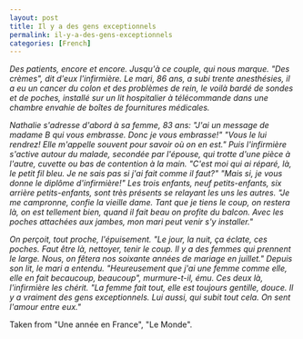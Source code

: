 ```yaml
---
layout: post
title: Il y a des gens exceptionnels
permalink: il-y-a-des-gens-exceptionnels
categories: [French]
---
```


*Des patients, encore et encore. Jusqu'à ce couple, qui nous marque. "Des
crèmes", dit d'eux l'infirmière. Le mari, 86 ans, a subi trente
anesthésies, il a eu un cancer du colon et des problèmes de rein, le
voilà bardé de sondes et de poches, installé sur un lit hospitalier à
télécommande dans une chambre envahie de boîtes de fournitures
médicales.*

*Nathalie s'adresse d'abord à sa femme, 83 ans: "J'ai un message de
madame B qui vous embrasse. Donc je vous embrasse!" "Vous le lui
rendrez! Elle m'appelle souvent pour savoir où on en est." Puis
l'infirmière s'active autour du malade, secondée par l'épouse, qui
trotte d'une pièce à l'autre, cuvette ou bas de contention à la main.
"C'est moi qui ai réparé, là, le petit fil bleu. Je ne sais pas si j'ai
fait comme il faut?" "Mais si, je vous donne le diplôme d'infirmière!"
Les trois enfants, neuf petits-enfants, six arrière petits-enfants, sont
très présents se relayant les uns les autres. "Je me campronne, confie
la vieille dame. Tant que je tiens le coup, on restera là, on est
tellement bien, quand il fait beau on profite du balcon. Avec les poches
attachées aux jambes, mon mari peut venir s'y installer."*

*On perçoit, tout proche, l'épuisement. "Le jour, la nuit, ça éclate, ces
poches. Faut être là, nettoyer, tenir le coup. Il y a des femmes qui
prennent le large. Nous, on fêtera nos soixante années de mariage en
juillet." Depuis son lit, le mari a entendu. "Heureusement que j'ai une
femme comme elle, elle en fait becaucoup, beaucoup", murmure-t-il, ému.
Ces deux là, l'infirmière les chérit. "La femme fait tout, elle est
toujours gentille, douce. Il y a vraiment des gens exceptionnels. Lui
aussi, qui subit tout cela. On sent l'amour entre eux."*

Taken from "Une année en France", "Le Monde".



